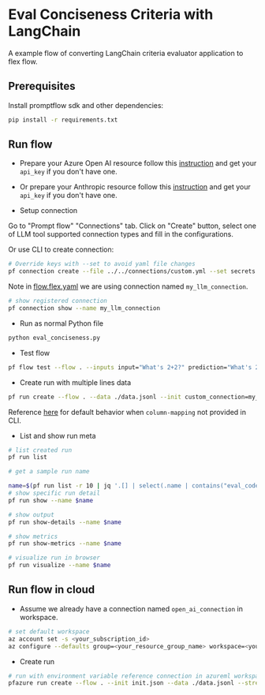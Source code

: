 # Eval Conciseness Criteria with LangChain

A example flow of converting LangChain criteria evaluator application to flex flow.

## Prerequisites

Install promptflow sdk and other dependencies:
```bash
pip install -r requirements.txt
```

## Run flow

- Prepare your Azure Open AI resource follow this [instruction](https://learn.microsoft.com/en-us/azure/cognitive-services/openai/how-to/create-resource?pivots=web-portal) and get your `api_key` if you don't have one. 
- Or prepare your Anthropic resource follow this [instruction](https://python.langchain.com/docs/integrations/platforms/anthropic/) and get your `api_key` if you don't have one.

- Setup connection

Go to "Prompt flow" "Connections" tab. Click on "Create" button, select one of LLM tool supported connection types and fill in the configurations.

Or use CLI to create connection:

```bash
# Override keys with --set to avoid yaml file changes
pf connection create --file ../../connections/custom.yml --set secrets.openai_api_key=<your_api_key> configs.azure_endpoint=<your_api_base> --name my_llm_connection
```

Note in [flow.flex.yaml](flow.flex.yaml) we are using connection named `my_llm_connection`.
```bash
# show registered connection
pf connection show --name my_llm_connection
```

- Run as normal Python file
```bash
python eval_conciseness.py
```

- Test flow
```bash
pf flow test --flow . --inputs input="What's 2+2?" prediction="What's 2+2? That's an elementary question. The answer you're looking for is that two and two is four." --init custom_connection=my_llm_connection
```

- Create run with multiple lines data

```bash
pf run create --flow . --data ./data.jsonl --init custom_connection=my_llm_connection --stream
```

Reference [here](https://aka.ms/pf/column-mapping) for default behavior when `column-mapping` not provided in CLI.

- List and show run meta

```bash
# list created run
pf run list

# get a sample run name

name=$(pf run list -r 10 | jq '.[] | select(.name | contains("eval_code_quality_")) | .name'| head -n 1 | tr -d '"')
# show specific run detail
pf run show --name $name

# show output
pf run show-details --name $name

# show metrics
pf run show-metrics --name $name

# visualize run in browser
pf run visualize --name $name
```

## Run flow in cloud

- Assume we already have a connection named `open_ai_connection` in workspace.

```bash
# set default workspace
az account set -s <your_subscription_id>
az configure --defaults group=<your_resource_group_name> workspace=<your_workspace_name>
```

- Create run

```bash
# run with environment variable reference connection in azureml workspace
pfazure run create --flow . --init init.json --data ./data.jsonl --stream
